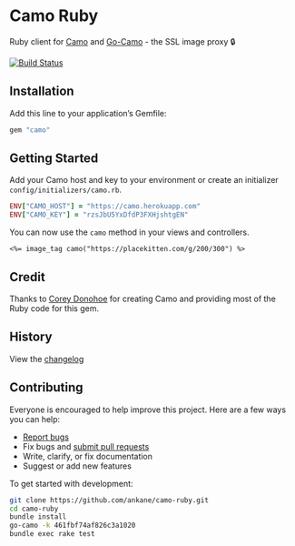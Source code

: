 # Camo Ruby

Ruby client for [Camo](https://github.com/atmos/camo) and [Go-Camo](https://github.com/cactus/go-camo) - the SSL image proxy :lock:

[![Build Status](https://github.com/ankane/camo-ruby/workflows/build/badge.svg?branch=master)](https://github.com/ankane/camo-ruby/actions)

## Installation

Add this line to your application’s Gemfile:

```ruby
gem "camo"
```

## Getting Started

Add your Camo host and key to your environment or create an initializer `config/initializers/camo.rb`.

```ruby
ENV["CAMO_HOST"] = "https://camo.herokuapp.com"
ENV["CAMO_KEY"] = "rzsJbU5YxDfdP3FXHjshtgEN"
```

You can now use the `camo` method in your views and controllers.

```erb
<%= image_tag camo("https://placekitten.com/g/200/300") %>
```

## Credit

Thanks to [Corey Donohoe](https://github.com/atmos) for creating Camo and providing most of the Ruby code for this gem.

## History

View the [changelog](CHANGELOG.md)

## Contributing

Everyone is encouraged to help improve this project. Here are a few ways you can help:

- [Report bugs](https://github.com/ankane/camo-ruby/issues)
- Fix bugs and [submit pull requests](https://github.com/ankane/camo-ruby/pulls)
- Write, clarify, or fix documentation
- Suggest or add new features

To get started with development:

```sh
git clone https://github.com/ankane/camo-ruby.git
cd camo-ruby
bundle install
go-camo -k 461fbf74af826c3a1020
bundle exec rake test
```
